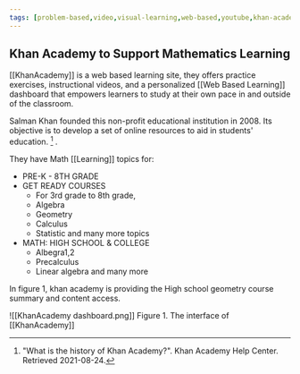 ```yaml
---
tags: [problem-based,video,visual-learning,web-based,youtube,khan-academy]
---
```


## Khan Academy to Support Mathematics Learning

[[KhanAcademy]] is a web based learning site, they offers practice exercises, instructional videos, and a personalized [[Web Based Learning]] dashboard that empowers learners to study at their own pace in and outside of the classroom.

Salman Khan founded this non-profit educational institution in 2008. Its objective is to develop a set of online resources to aid in students' education. [^1] .

They have Math [[Learning]] topics for:
- PRE-K - 8TH GRADE
- GET READY COURSES
	- For 3rd grade to 8th grade,
	- Algebra
	- Geometry
	- Calculus
	- Statistic and many more topics
- MATH: HIGH SCHOOL & COLLEGE
	- Albegra1,2
	- Precalculus
	- Linear algebra and many more


In figure 1, khan academy is providing the High school geometry course summary and content access.

![[KhanAcademy dashboard.png]]
	Figure 1.  The interface of [[KhanAcademy]]

[^1]:  "What is the history of Khan Academy?". Khan Academy Help Center. Retrieved 2021-08-24.